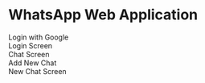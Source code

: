# WhatsApp Web Application

Login with Google
<br>
Login Screen
<br>
Chat Screen
<br>
Add New Chat
<br>
New Chat Screen

